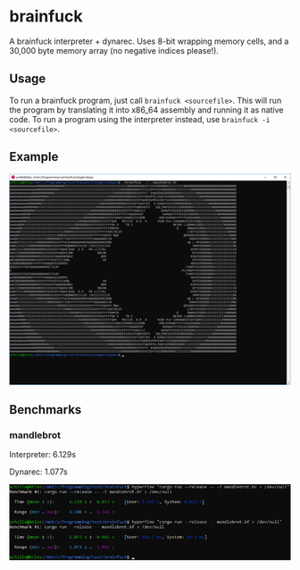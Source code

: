 # brainfuck

A brainfuck interpreter + dynarec. Uses 8-bit wrapping memory cells, and a 30,000 byte memory array (no negative indices please!).

## Usage

To run a brainfuck program, just call `brainfuck <sourcefile>`. This will run the program by translating it into x86_64 assembly and running it as native code. To run a program using the interpreter instead, use `brainfuck -i <sourcefile>`.

## Example

![](images/mandlebrot.png)

## Benchmarks

### mandlebrot

Interpreter: 6.129s

Dynarec: 1.077s

![](images/mandlebrot_benchmark.png)